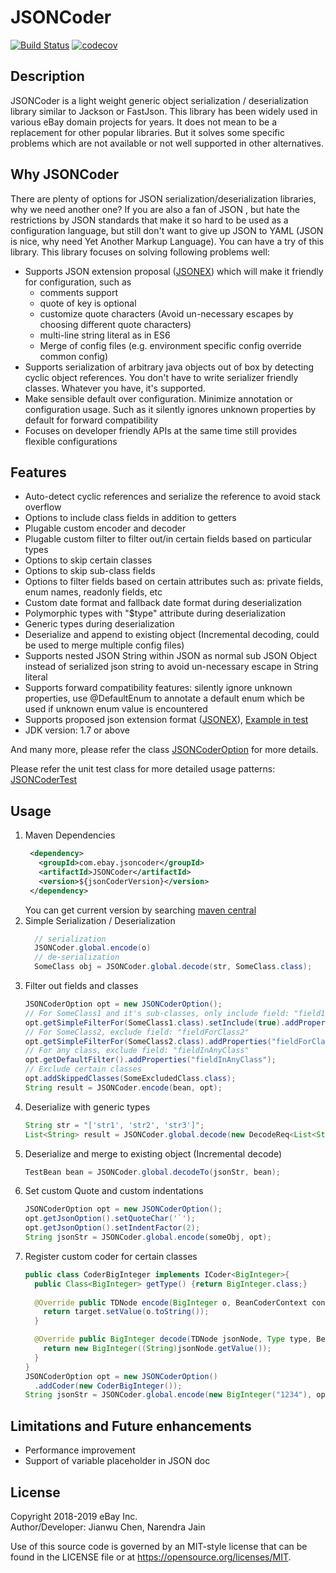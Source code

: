# JSONCoder
[![Build Status](https://travis-ci.org/jianwu/JSONCoder.svg?branch=master)](https://travis-ci.org/jianwu/JSONCoder)
[![codecov](https://codecov.io/gh/eBay/JSONCoder/branch/master/graph/badge.svg)](https://codecov.io/gh/eBay/JSONCoder)
## Description
JSONCoder is a light weight generic object serialization / deserialization library similar to Jackson or FastJson. This library has been widely used in various eBay domain projects for years. It does not mean to be a replacement for other popular libraries. But it solves some specific problems which are not available or not well supported in other alternatives. 

## Why JSONCoder
There are plenty of options for JSON serialization/deserialization libraries, why we need another one? If you are also a fan of JSON , but hate the restrictions by JSON standards that make it so hard to be used as a configuration language, but still don't want to give up JSON to YAML (JSON is nice, why need Yet Another Markup Language). You can have a try of this library. This library focuses on solving following problems well:  

* Supports JSON extension proposal ([JSONEX](./JSONEX.md)) which will make it friendly for configuration, such as
    * comments support
    * quote of key is optional
    * customize quote characters (Avoid un-necessary escapes by choosing different quote characters) 
    * multi-line string literal as in ES6
    * Merge of config files (e.g. environment specific config override common config)
* Supports serialization of arbitrary java objects out of box by detecting cyclic object references. You don't have to write serializer friendly classes. Whatever you have, it's supported.
* Make sensible default over configuration. Minimize annotation or configuration usage. Such as it silently ignores unknown properties by default for forward compatibility
* Focuses on developer friendly APIs at the same time still provides flexible configurations  

## Features
* Auto-detect cyclic references and serialize the reference to avoid stack overflow
* Options to include class fields in addition to getters
* Plugable custom encoder and decoder 
* Plugable custom filter to filter out/in certain fields based on particular types
* Options to skip certain classes
* Options to skip sub-class fields
* Options to filter fields based on certain attributes such as: private fields, enum names, readonly fields, etc
* Custom date format and fallback date format during deserialization
* Polymorphic types with "$type" attribute during deserialization
* Generic types during deserialization
* Deserialize and append to existing object (Incremental decoding, could be used to merge multiple config files)
* Supports nested JSON String within JSON as normal sub JSON Object instead of serialized json string to avoid un-necessary escape in String literal
* Supports forward compatibility features: silently ignore unknown properties, use @DefaultEnum to annotate a default enum which be used if unknown enum value is encountered
* Supports proposed json extension format ([JSONEX](./JSONEX.md)), [Example in test](JSONCoder/src/test/resources/com/ebay/jsoncoder/jsonex.json)
* JDK version: 1.7 or above 


And many more, please refer the class [JSONCoderOption](JSONCoder/src/main/java/com/ebay/jsoncoder/JSONCoderOption.java)
for more details. 

Please refer the unit test class for more detailed usage patterns: 
[JSONCoderTest](JSONCoder/src/test/java/com/ebay/jsoncoder/JSONCoderTest.java)

## Usage

1. Maven Dependencies
    ```xml
     <dependency>
       <groupId>com.ebay.jsoncoder</groupId>
       <artifactId>JSONCoder</artifactId>
       <version>${jsonCoderVersion}</version>
     </dependency>
    ````
    You can get current version by searching [maven central](https://search.maven.org/search?q=g:com.ebay.jsoncoder)
2. Simple Serialization / Deserialization
    ```java
      // serialization
      JSONCoder.global.encode(o)
      // de-serialization
      SomeClass obj = JSONCoder.global.decode(str, SomeClass.class);
    ```
3. Filter out fields and classes
    ```java
   JSONCoderOption opt = new JSONCoderOption();
    // For SomeClass1 and it's sub-classes, only include field: "field1ForClass1", "field2ForClass1"
    opt.getSimpleFilterFor(SomeClass1.class).setInclude(true).addProperties("field1ForClass1", "field2ForClass1");
    // For SomeClass2, exclude field: "fieldForClass2"
    opt.getSimpleFilterFor(SomeClass2.class).addProperties("fieldForClass2");
    // For any class, exclude field: "fieldInAnyClass"
    opt.getDefaultFilter().addProperties("fieldInAnyClass");
    // Exclude certain classes
    opt.addSkippedClasses(SomeExcludedClass.class);
    String result = JSONCoder.encode(bean, opt);

    ```
4. Deserialize with generic types
    ```java
    String str = "['str1', 'str2', 'str3']";
    List<String> result = JSONCoder.global.decode(new DecodeReq<List<String>>(){}.setSource(str));
    ```
5. Deserialize and merge to existing object (Incremental decode)
    ```java
    TestBean bean = JSONCoder.global.decodeTo(jsonStr, bean);
    ```
6. Set custom Quote and custom indentations
    ```java
    JSONCoderOption opt = new JSONCoderOption();
    opt.getJsonOption().setQuoteChar('`');
    opt.getJsonOption().setIndentFactor(2);
    String jsonStr = JSONCoder.global.encode(someObj, opt);
    ```
7. Register custom coder for certain classes
    ```java
    public class CoderBigInteger implements ICoder<BigInteger>{
      public Class<BigInteger> getType() {return BigInteger.class;}
      
      @Override public TDNode encode(BigInteger o, BeanCoderContext context, TDNode target) {
        return target.setValue(o.toString());
      }
    
      @Override public BigInteger decode(TDNode jsonNode, Type type, BeanCoderContext context) {
        return new BigInteger((String)jsonNode.getValue());
      }
    }
    JSONCoderOption opt = new JSONCoderOption()
      .addCoder(new CoderBigInteger());
    String jsonStr = JSONCoder.global.encode(new BigInteger("1234"), opt); 
    ```
 
## Limitations and Future enhancements
* Performance improvement
* Support of variable placeholder in JSON doc


## License
 
Copyright 2018-2019 eBay Inc. <BR>
Author/Developer: Jianwu Chen, Narendra Jain
 
Use of this source code is governed by an MIT-style license that can be found in the LICENSE file or at https://opensource.org/licenses/MIT.
